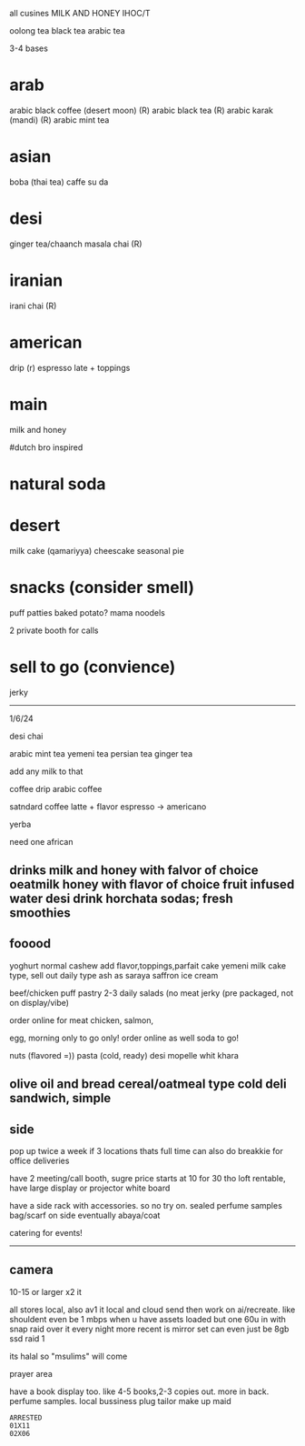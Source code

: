 all cusines
MILK AND HONEY
IHOC/T

oolong tea
black tea
arabic tea

3-4 bases

# arab
arabic black coffee (desert moon) (R)
arabic black tea (R)
arabic karak (mandi) (R) 
arabic mint tea
# asian
boba (thai tea)
caffe su da
# desi 
ginger tea/chaanch
masala chai (R)
# iranian
irani chai (R)
# american
drip (r)
espresso
late + toppings
# main
milk and honey

#dutch bro inspired

# natural soda




# desert
milk cake (qamariyya)
cheescake
seasonal pie

# snacks (consider smell)
puff patties
baked potato?
mama noodels

2 private booth for calls

# sell to go (convience)
jerky



-----------------
1/6/24




desi chai

arabic mint tea
yemeni tea
persian tea
ginger tea 

add any milk to that

coffee drip
arabic coffee

satndard coffee
latte + flavor
espresso -> americano

yerba

need one  african


drinks
milk and honey with falvor of choice
oeatmilk honey with flavor of choice
fruit infused water
desi drink
horchata
sodas; fresh smoothies
------------------
fooood
----------------
yoghurt
	normal
	cashew
	add flavor,toppings,parfait
cake
	yemeni milk cake type, sell out daily type
	ash as saraya
	saffron ice cream

beef/chicken puff pastry
2-3 daily salads (no meat
jerky (pre packaged, not on display/vibe)

order online for meat 
	chicken, salmon,

egg, morning only to go only!
order online as well
soda to go!

nuts (flavored =))
pasta (cold, ready)
desi mopelle whit khara

olive oil and bread
cereal/oatmeal type 
cold deli sandwich, simple
-----------------------------
side
-----------------------------
pop up twice a week
if 3 locations thats full time
can also do breakkie for office deliveries

have 2 meeting/call booth,
sugre price starts at 10 for 30 tho
loft rentable, have large display or projector
white board

have a side rack with accessories.
so no try on.
sealed perfume samples
bag/scarf on side
eventually abaya/coat

catering for events!

------------------------------
camera
------------------------------
10-15 or larger x2 it

all stores local, also av1 it local and cloud send
then work on ai/recreate. like shouldent even be 1 mbps
when u have assets loaded
but one 60u in with snap raid over it every night
more recent is mirror set
can even just be 8gb ssd raid 1 

its halal so "msulims"
will come

prayer area

have a book display too.
like 4-5 books,2-3 copies out. more in back.
perfume samples.
local bussiness plug 
	tailor
	make up
	maid
	
	
	ARRESTED
	01X11
	02X06
	
